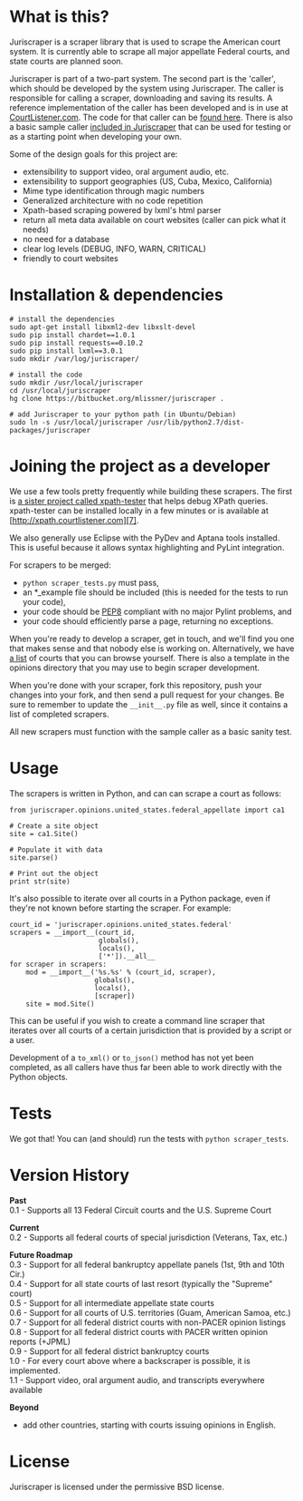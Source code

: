 What is this?
=============
Juriscraper is a scraper library that is used to scrape the American court system. 
It is currently able to scrape all major appellate Federal courts, and state courts
are planned soon.

Juriscraper is part of a two-part system. The second part is the 'caller', which 
should be developed by the system using Juriscraper. The caller is responsible 
for calling a scraper, downloading and saving its results. A reference 
implementation of the caller has been developed and is in use at [CourtListener.com][2]. 
The code for that caller can be [found here][1]. There is also a basic
sample caller [included in Juriscraper][5] that can be used for testing or as a
starting point when developing your own.

Some of the design goals for this project are:  

 - extensibility to support video, oral argument audio, etc.
 - extensibility to support geographies (US, Cuba, Mexico, California) 
 - Mime type identification through magic numbers
 - Generalized architecture with no code repetition
 - Xpath-based scraping powered by lxml's html parser
 - return all meta data available on court websites (caller can pick what it needs)
 - no need for a database
 - clear log levels (DEBUG, INFO, WARN, CRITICAL)
 - friendly to court websites


Installation & dependencies
===========================
    # install the dependencies
    sudo apt-get install libxml2-dev libxslt-devel
    sudo pip install chardet==1.0.1
    sudo pip install requests==0.10.2
    sudo pip install lxml==3.0.1
    sudo mkdir /var/log/juriscraper/
    
    # install the code
    sudo mkdir /usr/local/juriscraper
    cd /usr/local/juriscraper
    hg clone https://bitbucket.org/mlissner/juriscraper .
    
    # add Juriscraper to your python path (in Ubuntu/Debian)
    sudo ln -s /usr/local/juriscraper /usr/lib/python2.7/dist-packages/juriscraper
    

Joining the project as a developer
==================================
We use a few tools pretty frequently while building these scrapers. The first is
[a sister project called xpath-tester][3] that helps debug XPath queries. 
xpath-tester can be installed locally in a few minutes or is available at
[http://xpath.courtlistener.com][7].

We also generally use Eclipse with the PyDev and Aptana tools installed. This 
is useful because it allows syntax highlighting and PyLint integration. 

For scrapers to be merged:

 - `python scraper_tests.py` must pass,
 - an *_example file should be included (this is needed for the tests to 
   run your code),
 - your code should be [PEP8][4] compliant with no major Pylint problems, and 
 - your code should efficiently parse a page, returning no exceptions.

When you're ready to develop a scraper, get in touch, and we'll find you one
that makes sense and that nobody else is working on. Alternatively, we have 
[a list][6] of courts that you can browse yourself. There is also a template 
in the opinions directory that you may use to begin scraper development.

When you're done with your scraper, fork this repository, push your changes into
your fork, and then send a pull request for your changes. Be sure to 
remember to update the `__init__.py` file as well, since it contains a list of
completed scrapers.

All new scrapers must function with the sample caller as a basic sanity test.


Usage
======
The scrapers is written in Python, and can can scrape a court as follows:

    from juriscraper.opinions.united_states.federal_appellate import ca1
    
    # Create a site object 
    site = ca1.Site()
    
    # Populate it with data
    site.parse()
    
    # Print out the object
    print str(site)

It's also possible to iterate over all courts in a Python package, even if 
they're not known before starting the scraper. For example:

    court_id = 'juriscraper.opinions.united_states.federal'
    scrapers = __import__(court_id,
                          globals(),
                          locals(),
                          ['*']).__all__
    for scraper in scrapers:
        mod = __import__('%s.%s' % (court_id, scraper),
                         globals(),
                         locals(),
                         [scraper])
        site = mod.Site()

This can be useful if you wish to create a command line scraper that iterates 
over all courts of a certain jurisdiction that is provided by a script or a user.

Development of a `to_xml()` or `to_json()` method has not yet been completed, as 
all callers have thus far been able to work directly with the Python objects.


Tests
=====
We got that! You can (and should) run the tests with `python scraper_tests`.


Version History
===============
**Past**  
0.1 - Supports all 13 Federal Circuit courts and the U.S. Supreme Court

**Current**  
0.2 - Supports all federal courts of special jurisdiction (Veterans, Tax, etc.)  

**Future Roadmap**    
0.3 - Support for all federal bankruptcy appellate panels (1st, 9th and 10th Cir.)  
0.4 - Support for all state courts of last resort (typically the "Supreme" court)  
0.5 - Support for all intermediate appellate state courts  
0.6 - Support for all courts of U.S. territories (Guam, American Samoa, etc.)  
0.7 - Support for all federal district courts with non-PACER opinion listings  
0.8 - Support for all federal district courts with PACER written opinion reports (+JPML)   
0.9 - Support for all federal district bankruptcy courts  
1.0 - For every court above where a backscraper is possible, it is implemented.  
1.1 - Support video, oral argument audio, and transcripts everywhere available  

**Beyond**  
 - add other countries, starting with courts issuing opinions in English.

License
========
Juriscraper is licensed under the permissive BSD license.

[1]: https://bitbucket.org/mlissner/search-and-awareness-platform-courtlistener/src/tip/alert/scrapers/scrape_and_extract.py
[2]: http://courtlistener.com
[3]: https://bitbucket.org/mlissner/lxml-xpath-tester 
[4]: http://www.python.org/dev/peps/pep-0008/
[5]: https://bitbucket.org/mlissner/juriscraper/src/tip/sample_caller.py
[6]: http://people.ischool.berkeley.edu/~bcarver/mediawiki/index.php/Court_Documents
[7]: http://xpath.courtlistener.com
